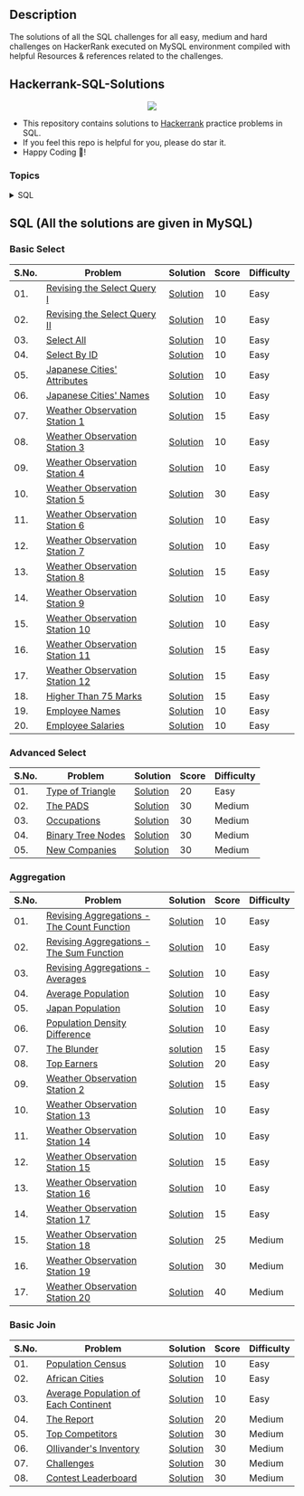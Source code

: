 ## Description
The solutions of all the SQL challenges for all easy, medium and hard challenges on HackerRank executed on MySQL environment compiled with helpful Resources & references related to the challenges.

## Hackerrank-SQL-Solutions

<p align="center">
	<a href="https://www.hackerrank.com/priyankgoswami05"><img src="https://cloud.githubusercontent.com/assets/19765741/25342064/d17a563c-28d8-11e7-83fc-763d4ab4820a.jpg" ></a></p>



- This repository contains solutions to [Hackerrank](https://Hackerrank.com) practice problems in SQL.
- If you feel this repo is helpful for you, please do star it.
- Happy Coding 🥳!


### Topics

<details>

<summary> SQL </summary>	
	
* [Basic Select](#basic-select)
* [Advanced Select](#advanced-select)
* [Aggregation](#aggregation)
* [Basic Join](#basic-join)

	
</details>



## SQL (All the solutions are given in MySQL)

### Basic Select
| S.No. | Problem | Solution | Score | Difficulty |
|--|--|--|--|--|
| 01. | [Revising the Select Query I](https://www.hackerrank.com/challenges/revising-the-select-query/problem) | [Solution](https://github.com/CodeWithPriyank/Hackerrank-SQL-Solutions/blob/main/Basic%20Select/Revising-the-select-Query-1.sql) | 10 | Easy |
| 02. | [Revising the Select Query II](https://www.hackerrank.com/challenges/revising-the-select-query-2/problem) | [Solution](https://github.com/CodeWithPriyank/Hackerrank-SQL-Solutions/blob/main/Basic%20Select/Revising-the-select-Query-2.sql) | 10 | Easy |
| 03. | [Select All](https://www.hackerrank.com/challenges/select-all-sql/problem) | [Solution](https://github.com/CodeWithPriyank/Hackerrank-SQL-Solutions/blob/main/Basic%20Select/select%20all.sql) | 10 | Easy |
| 04. | [Select By ID](https://www.hackerrank.com/challenges/select-by-id/problem) | [Solution](https://github.com/CodeWithPriyank/Hackerrank-SQL-Solutions/blob/main/Basic%20Select/Select%20By%20ID.sql) | 10 | Easy |
| 05. | [Japanese Cities' Attributes](https://www.hackerrank.com/challenges/japanese-cities-attributes/problem) | [Solution](https://github.com/CodeWithPriyank/Hackerrank-SQL-Solutions/blob/main/Basic%20Select/Japanese%20Cities'%20Attributes.sql) | 10 | Easy |
| 06. | [Japanese Cities' Names](https://www.hackerrank.com/challenges/japanese-cities-name/problem) | [Solution](https://github.com/CodeWithPriyank/Hackerrank-SQL-Solutions/blob/main/Basic%20Select/Japanese%20Cities%20Names.sql) | 10 | Easy |
| 07. | [Weather Observation Station 1](https://www.hackerrank.com/challenges/weather-observation-station-1/problem) | [Solution](https://github.com/CodeWithPriyank/Hackerrank-SQL-Solutions/blob/main/Basic%20Select/Weather%20Observation%20Station%201.sql) | 15 | Easy |
| 08. | [Weather Observation Station 3](https://www.hackerrank.com/challenges/weather-observation-station-3/problem) | [Solution](https://github.com/CodeWithPriyank/Hackerrank-SQL-Solutions/blob/main/Basic%20Select/Weather%20Observation%20Station%203.sql) | 10 | Easy |
| 09. | [Weather Observation Station 4](https://www.hackerrank.com/challenges/weather-observation-station-4/problem) | [Solution](https://github.com/CodeWithPriyank/Hackerrank-SQL-Solutions/blob/main/Basic%20Select/Weather%20Observation%20Station%204.sql) | 10 | Easy |
| 10. | [Weather Observation Station 5](https://www.hackerrank.com/challenges/weather-observation-station-5/problem) | [Solution](https://github.com/CodeWithPriyank/Hackerrank-SQL-Solutions/blob/main/Basic%20Select/Weather%20Observation%20Station%205.sql) | 30 | Easy |
| 11. | [Weather Observation Station 6](https://www.hackerrank.com/challenges/weather-observation-station-6/problem) | [Solution](https://github.com/CodeWithPriyank/Hackerrank-SQL-Solutions/blob/main/Basic%20Select/Weather%20Observation%20Station%206.sql) | 10 | Easy |
| 12. | [Weather Observation Station 7](https://www.hackerrank.com/challenges/weather-observation-station-7/problem) | [Solution](https://github.com/CodeWithPriyank/Hackerrank-SQL-Solutions/blob/main/Basic%20Select/Weather%20Observation%20Station%207.sql) | 10 | Easy |
| 13. | [Weather Observation Station 8](https://www.hackerrank.com/challenges/weather-observation-station-8/problem) | [Solution](https://github.com/CodeWithPriyank/Hackerrank-SQL-Solutions/blob/main/Basic%20Select/Weather%20Observation%20Station%208.sql) | 15 | Easy |
| 14. | [Weather Observation Station 9](https://www.hackerrank.com/challenges/weather-observation-station-9/problem) | [Solution](https://github.com/CodeWithPriyank/Hackerrank-SQL-Solutions/blob/main/Basic%20Select/Weather%20Observation%20Station%209.sql) | 10 | Easy |
| 15. | [Weather Observation Station 10](https://www.hackerrank.com/challenges/weather-observation-station-10/problem) | [Solution](https://github.com/CodeWithPriyank/Hackerrank-SQL-Solutions/blob/main/Basic%20Select/Weather%20Observation%20Station%2010.sql) | 10 | Easy
| 16. | [Weather Observation Station 11](https://www.hackerrank.com/challenges/weather-observation-station-11/problem) | [Solution](https://github.com/CodeWithPriyank/Hackerrank-SQL-Solutions/blob/main/Basic%20Select/Weather%20Observation%20Station%2011.sql) | 15 | Easy |
| 17. | [Weather Observation Station 12](https://www.hackerrank.com/challenges/weather-observation-station-12/problem) | [Solution](https://github.com/CodeWithPriyank/Hackerrank-SQL-Solutions/blob/main/Basic%20Select/Weather%20Observation%20Station%2012.sql) | 15 | Easy |
| 18. | [Higher Than 75 Marks](https://www.hackerrank.com/challenges/more-than-75-marks/problem) | [Solution](https://github.com/CodeWithPriyank/Hackerrank-SQL-Solutions/blob/main/Basic%20Select/Higher%20Than%2075%20Marks.sql) | 15 | Easy |
| 19. | [Employee Names](https://www.hackerrank.com/challenges/name-of-employees/problem) | [Solution](https://github.com/CodeWithPriyank/Hackerrank-SQL-Solutions/blob/main/Basic%20Select/Employee%20Names.sql) | 10 | Easy |
| 20. | [Employee Salaries](https://www.hackerrank.com/challenges/salary-of-employees/problem) | [Solution](https://github.com/CodeWithPriyank/Hackerrank-SQL-Solutions/blob/main/Basic%20Select/Employee%20Salaries.sql) | 10 | Easy |

### Advanced Select
| S.No. | Problem | Solution | Score | Difficulty |
|--|--|--|--|--|
| 01. | [Type of Triangle](https://www.hackerrank.com/challenges/what-type-of-triangle/problem) | [Solution](https://github.com/CodeWithPriyank/Hackerrank-SQL-Solutions/blob/main/Advanced%20Select/Type%20of%20Triangle.sql) | 20 | Easy |
| 02. | [The PADS](https://www.hackerrank.com/challenges/the-pads/problem) | [Solution]() | 30 | Medium |
| 03. | [Occupations ](https://www.hackerrank.com/challenges/occupations/problem) | [Solution]() | 30 | Medium |
| 04. | [Binary Tree Nodes](https://www.hackerrank.com/challenges/binary-search-tree-1/problem) | [Solution]() | 30 | Medium |
| 05. | [New Companies](https://www.hackerrank.com/challenges/the-company/problem) | [Solution]() | 30 | Medium |

### Aggregation
| S.No. | Problem | Solution | Score | Difficulty |
|--|--|--|--|--|
| 01. | [Revising Aggregations - The Count Function](https://www.hackerrank.com/challenges/revising-aggregations-the-count-function/problem) | [Solution](https://github.com/CodeWithPriyank/Hackerrank-SQL-Solutions/blob/main/Aggregation/Revising%20Aggregations%20-%20The%20Count%20Function.sql)| 10 | Easy |
| 02. | [Revising Aggregations - The Sum Function](https://www.hackerrank.com/challenges/revising-aggregations-sum/problem) |[Solution](https://github.com/CodeWithPriyank/Hackerrank-SQL-Solutions/blob/main/Aggregation/Revising%20Aggregations%20-%20The%20Sum%20Function.sql) | 10 | Easy |
| 03. | [Revising Aggregations - Averages](https://www.hackerrank.com/challenges/revising-aggregations-the-average-function/problem) | [Solution](https://github.com/CodeWithPriyank/Hackerrank-SQL-Solutions/blob/main/Aggregation/Revising%20Aggregations%20-%20Averages.sql) | 10 | Easy |
| 04. | [Average Population](https://www.hackerrank.com/challenges/average-population/problem) | [Solution](https://github.com/CodeWithPriyank/Hackerrank-SQL-Solutions/blob/main/Aggregation/Average%20Population.sql) | 10 | Easy |
| 05. | [Japan Population](https://www.hackerrank.com/challenges/japan-population/problem) | [Solution](https://github.com/CodeWithPriyank/Hackerrank-SQL-Solutions/blob/main/Aggregation/Japan%20Population.sql) | 10 | Easy |
| 06. | [Population Density Difference](https://www.hackerrank.com/challenges/population-density-difference/problem) | [Solution](https://github.com/CodeWithPriyank/Hackerrank-SQL-Solutions/blob/main/Aggregation/Population%20Density%20Difference.sql)| 10 | Easy |
| 07. | [The Blunder](https://www.hackerrank.com/challenges/the-blunder/problem) | [solution]() | 15 | Easy |
| 08. | [Top Earners](https://www.hackerrank.com/challenges/earnings-of-employees/problem) | [Solution](https://github.com/CodeWithPriyank/Hackerrank-SQL-Solutions/blob/main/Aggregation/Top%20Earners.sql) | 20 | Easy |
| 09. | [Weather Observation Station 2](https://www.hackerrank.com/challenges/weather-observation-station-2/problem) | [Solution](https://github.com/CodeWithPriyank/Hackerrank-SQL-Solutions/blob/main/Basic%20Select/Weather%20Observation%20Station%202.sql)   | 15 | Easy |
| 10. | [Weather Observation Station 13](https://www.hackerrank.com/challenges/weather-observation-station-13/problem) | [Solution](https://github.com/CodeWithPriyank/Hackerrank-SQL-Solutions/blob/main/Aggregation/Weather%20Observation%20Station%2013.sql) | 10 | Easy |
| 11. | [Weather Observation Station 14](https://www.hackerrank.com/challenges/weather-observation-station-14/problem) | [Solution](https://github.com/CodeWithPriyank/Hackerrank-SQL-Solutions/blob/main/Aggregation/Weather%20Observation%20Station%2014.sql) | 10 | Easy |
| 12. | [Weather Observation Station 15](https://www.hackerrank.com/challenges/weather-observation-station-15/problem) | [Solution](https://github.com/CodeWithPriyank/Hackerrank-SQL-Solutions/blob/main/Aggregation/Weather%20Observation%20Station%2015.sql) | 15 | Easy |
| 13. | [Weather Observation Station 16](https://www.hackerrank.com/challenges/weather-observation-station-16/problem) | [Solution](https://github.com/CodeWithPriyank/Hackerrank-SQL-Solutions/blob/main/Aggregation/Weather%20Observation%20Station%2016.sql) | 10 | Easy |
| 14. | [Weather Observation Station 17](https://www.hackerrank.com/challenges/weather-observation-station-17/problem) | [Solution](https://github.com/CodeWithPriyank/Hackerrank-SQL-Solutions/blob/main/Aggregation/Weather%20Observation%20Station%2017.sql) | 15 | Easy |
| 15. | [Weather Observation Station 18](https://www.hackerrank.com/challenges/weather-observation-station-18/problem) | [Solution](https://github.com/CodeWithPriyank/Hackerrank-SQL-Solutions/blob/main/Aggregation/Weather%20Observation%20Station%2018.sql) | 25 | Medium |
| 16. | [Weather Observation Station 19](https://www.hackerrank.com/challenges/weather-observation-station-19/problem) | [Solution]() | 30 | Medium |
| 17. | [Weather Observation Station 20](https://www.hackerrank.com/challenges/weather-observation-station-20/problem) | [Solution]() | 40 | Medium |

### Basic Join
| S.No. | Problem | Solution | Score | Difficulty |
|--|--|--|--|--|
| 01. | [Population Census](https://www.hackerrank.com/challenges/asian-population/problem) | [Solution](https://github.com/CodeWithPriyank/Hackerrank-SQL-Solutions/blob/main/Basic%20Join/Population%20Census.sql) | 10 | Easy |
| 02. | [African Cities](https://www.hackerrank.com/challenges/african-cities/problem) | [Solution](https://github.com/CodeWithPriyank/Hackerrank-SQL-Solutions/blob/main/Basic%20Join/African%20Cities.sql) | 10 | Easy |
| 03. | [Average Population of Each Continent](https://www.hackerrank.com/challenges/average-population-of-each-continent/problem) | [Solution](https://github.com/CodeWithPriyank/Hackerrank-SQL-Solutions/blob/main/Basic%20Join/Average%20Population%20of%20each%20Continent.sql) | 10 | Easy |
| 04. | [The Report](https://www.hackerrank.com/challenges/the-report/problem) | [Solution]() | 20 | Medium |
| 05. | [Top Competitors](https://www.hackerrank.com/challenges/full-score/problem) | [Solution]() | 30 | Medium |
| 06. | [Ollivander's Inventory](https://www.hackerrank.com/challenges/harry-potter-and-wands/problem) | [Solution]() | 30 | Medium |
| 07. | [Challenges](https://www.hackerrank.com/challenges/challenges/problem) | [Solution]() | 30 | Medium |
| 08. | [Contest Leaderboard](https://www.hackerrank.com/challenges/contest-leaderboard/problem) | [Solution]() | 30 | Medium |


